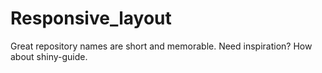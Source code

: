 # Responsive_layout
Great repository names are short and memorable. Need inspiration? How about shiny-guide.
